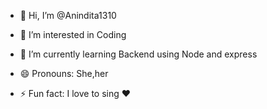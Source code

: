 - 👋 Hi, I’m @Anindita1310
- 👀 I’m interested in Coding 
- 🌱 I’m currently learning Backend using Node and express

- 😄 Pronouns: She,her
- ⚡ Fun fact: I love to sing ❤️

<!---
Anindita1310/Anindita1310 is a ✨ special ✨ repository because its `README.md` (this file) appears on your GitHub profile.
You can click the Preview link to take a look at your changes.
--->
